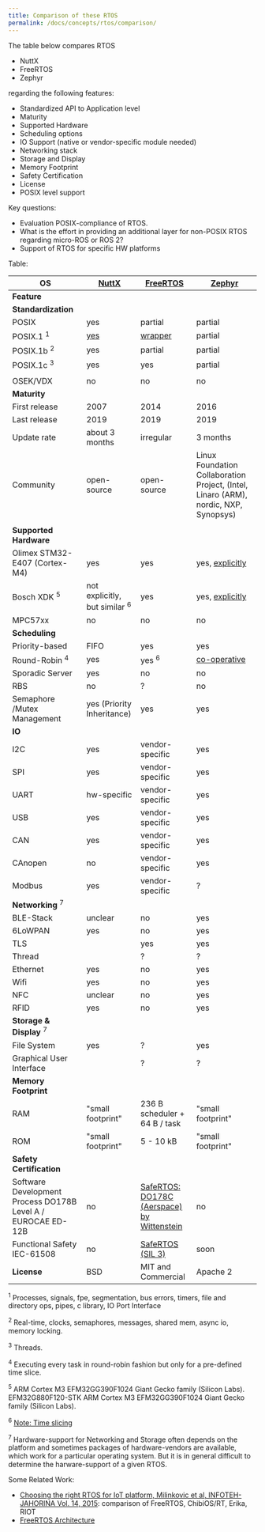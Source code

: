 ```yaml
---
title: Comparison of these RTOS
permalink: /docs/concepts/rtos/comparison/
---
```


The table below compares RTOS 
* NuttX
* FreeRTOS
* Zephyr

regarding the following features:
* Standardized API to Application level
* Maturity
* Supported Hardware
* Scheduling options
* IO Support (native or vendor-specific module needed)
* Networking stack
* Storage and Display
* Memory Footprint
* Safety Certification
* License
* POSIX level support

Key questions:
* Evaluation POSIX-compliance of RTOS. 
* What is the effort in providing an additional layer for non-POSIX RTOS regarding micro-ROS or ROS 2?
* Support of RTOS for specific HW platforms

Table:

| **OS**                                                       | [NuttX](http://nuttx.org/)                                          | [FreeRTOS](https://sourceforge.net/projects/freertos/)                                                                   | [Zephyr](https://www.zephyrproject.org/)                                                                 |
|--------------------------------------------------------------|---------------------------------------------------------------------|--------------------------------------------------------------------------------------------------------------------------|----------------------------------------------------------------------------------------------------------|
| **Feature**                                                  |                                                                     |                                                                                                                          |                                                                                                          |
| **Standardization**                                          |                                                                     |                                                                                                                          |                                                                                                          |
| POSIX                                                        | yes                                                                 | partial                                                                                                                  | partial                                                                                                  |
| POSIX.1 <sup>1</sup>                                         | [yes](http://nuttx.org/)                                            | [wrapper](https://interactive.freertos.org/hc/en-us/community/posts/210029046-POSIX-Wrapper-for-FreeRTOS)                | partial                                                                                                  |
| POSIX.1b <sup>2</sup>                                        | yes                                                                 | partial                                                                                                                  | partial                                                                                                  |
| POSIX.1c <sup>3</sup>                                        | yes                                                                 | yes                                                                                                                      | partial                                                                                                  |
|                                                              |                                                                     |                                                                                                                          |                                                                                                          |
| OSEK/VDX                                                     | no                                                                  | no                                                                                                                       | no                                                                                                       |
| **Maturity**                                                 |                                                                     |                                                                                                                          |                                                                                                          |
| First release                                                | 2007                                                                | 2014                                                                                                                     | 2016                                                                                                     |
| Last release                                                 | 2019                                                                | 2019                                                                                                                     | 2019                                                                                                     |
| Update rate                                                  | about 3 months                                                      | irregular                                                                                                                | 3 months                                                                                                 |
| Community                                                    | open-source                                                         | open-source                                                                                                              | Linux Foundation Collaboration Project, (Intel, Linaro (ARM), nordic, NXP, Synopsys)                     |
|                                                              |                                                                     |                                                                                                                          |                                                                                                          |
| **Supported Hardware**                                       |                                                                     |                                                                                                                          |                                                                                                          |
| Olimex STM32-E407 (Cortex-M4)                                | yes                                                                 | yes                                                                                                                      | yes, [explicitly](https://docs.zephyrproject.org/latest/reference/kernel/scheduling/index.html)          |
| Bosch XDK <sup>5</sup>                                       | not explicitly, but similar <sup>6</sup>                            | yes                                                                                                                      | yes, [explicitly](https://github.com/zephyrproject-rtos/zephyr/blob/master/ext/hal/README)               |
| MPC57xx                                                      | no                                                                  | no                                                                                                                       | no                                                                                                       |
| **Scheduling**                                               |                                                                     |                                                                                                                          |                                                                                                          |
| Priority-based                                               | FIFO                                                                | yes                                                                                                                      | yes                                                                                                      |
| Round-Robin <sup>4</sup>                                     | yes                                                                 | yes <sup>6</sup>                                                                                                         | [co-operative](https://docs.zephyrproject.org/latest/reference/kernel/scheduling/index.html)             |
| Sporadic Server                                              | yes                                                                 | no                                                                                                                       | no                                                                                                       |
| RBS                                                          | no                                                                  | ?                                                                                                                        | no                                                                                                       |
| Semaphore /Mutex Management                                  | yes (Priority Inheritance)                                          | yes                                                                                                                      | yes                                                                                                      |
| **IO**                                                       |                                                                     |                                                                                                                          |                                                                                                          |
| I2C                                                          | yes                                                                 | vendor-specific                                                                                                          | yes                                                                                                      |
| SPI                                                          | yes                                                                 | vendor-specific                                                                                                          | yes                                                                                                      |
| UART                                                         | hw-specific                                                         | vendor-specific                                                                                                          | yes                                                                                                      |
| USB                                                          | yes                                                                 | vendor-specific                                                                                                          | yes                                                                                                      |
| CAN                                                          | yes                                                                 | vendor-specific                                                                                                          | yes                                                                                                      |
| CAnopen                                                      | no                                                                  | vendor-specific                                                                                                          | yes                                                                                                      |
| Modbus                                                       | yes                                                                 | vendor-specific                                                                                                          | ?                                                                                                        |
| **Networking** <sup>7</sup>                                  |                                                                     |                                                                                                                          |                                                                                                          |
| BLE-Stack                                                    | unclear                                                             | no                                                                                                                       | yes                                                                                                      |
| 6LoWPAN                                                      | yes                                                                 | no                                                                                                                       | yes                                                                                                      |
| TLS                                                          |                                                                     | yes                                                                                                                      | yes                                                                                                      |
| Thread                                                       |                                                                     | ?                                                                                                                        | ?                                                                                                        |
| Ethernet                                                     | yes                                                                 | no                                                                                                                       | yes                                                                                                      |
| Wifi                                                         | yes                                                                 | no                                                                                                                       | yes                                                                                                      |
| NFC                                                          | unclear                                                             | no                                                                                                                       | yes                                                                                                      |
| RFID                                                         | yes                                                                 | no                                                                                                                       | yes                                                                                                      |
| **Storage & Display** <sup>7</sup>                           |                                                                     |                                                                                                                          |                                                                                                          |
| File System                                                  | yes                                                                 | ?                                                                                                                        | yes                                                                                                      |
| Graphical User Interface                                     |                                                                     | ?                                                                                                                        | ?                                                                                                        |
| **Memory Footprint**                                         |                                                                     |                                                                                                                          |                                                                                                          |
| RAM                                                          | "small footprint"                                                   | 236 B scheduler + 64 B / task                                                                                            | "small footprint"                                                                                        |
| ROM                                                          | "small footprint"                                                   | 5 - 10 kB                                                                                                                | "small footprint"                                                                                        |
| **Safety Certification**                                     |                                                                     |                                                                                                                          |                                                                                                          |
| Software Development Process DO178B Level A / EUROCAE ED-12B | no                                                                  | [SafeRTOS: DO178C (Aerspace) by Wittenstein](https://www.highintegritysystems.com/safertos/certification-and-standards/) | no                                                                                                       |
| Functional Safety IEC-61508                                  | no                                                                  | [SafeRTOS (SIL 3)](https://www.freertos.org/FreeRTOS-Plus/Safety_Critical_Certified/SafeRTOS.shtml)                      | soon                                                                                                     |
| **License**                                                  | BSD                                                                 | MIT and Commercial                                                                                                       | Apache 2                                                                                                 |

<sup>1</sup> Processes, signals, fpe, segmentation, bus errors, timers, file and directory ops, pipes, c library, IO Port Interface

<sup>2</sup> Real-time, clocks, semaphores, messages, shared mem, async io, memory locking.

<sup>3</sup> Threads.

<sup>4</sup> Executing every task in round-robin fashion but only for a pre-defined time slice.

<sup>5</sup> ARM Cortex M3 EFM32GG390F1024 Giant Gecko family (Silicon Labs). EFM32G880F120-STK ARM Cortex M3 EFM32GG390F1024 Giant Gecko family (Silicon Labs).

<sup>6</sup> [Note: Time slicing](https://www.freertos.org/Documentation/161204_Mastering_the_FreeRTOS_Real_Time_Kernel-A_Hands-On_Tutorial_Guide.pdf)

<sup>7</sup> Hardware-support for Networking and Storage often depends on the platform and sometimes packages of hardware-vendors are available, which work for a particular operating system. But it is in general difficult to determine the harware-support of a given RTOS.

Some Related Work:
* [Choosing the right RTOS for IoT platform, Milinkovic et al, INFOTEH-JAHORINA Vol. 14, 2015](http://infoteh.rs.ba/zbornik/2015/radovi/RSS-2/RSS-2-2.pdf): comparison of FreeRTOS, ChibiOS/RT, Erika, RIOT
* [FreeRTOS Architecture](https://www.freertos.org/)